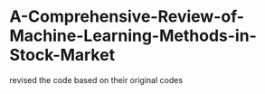 # A-Comprehensive-Review-of-Machine-Learning-Methods-in-Stock-Market
revised the code based on their original codes
